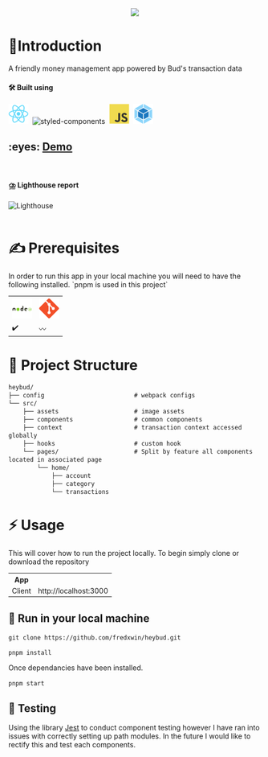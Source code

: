 <div id="header" align="center">
   <img src="https://thewealthmosaic.s3.amazonaws.com/media/Logo_Bud_transparant.png" width="300"/> 
</div>
<div id="intro">
   <h1>
      📖Introduction
   </h1>
   <p>
      A friendly money management app powered by Bud's transaction data
   </p>
</div>
<div id="intro">
   <h4>🛠️ Built using</h4>
   <img src="https://github.com/devicons/devicon/blob/master/icons/react/react-original.svg" title="React" alt="React" width="40" height="40"/>&nbsp;
   <img src="https://styled-components.com/logo.png" title="styled-components" alt="styled-components" width="40" height="40"/>&nbsp;
   <img src="https://github.com/devicons/devicon/blob/master/icons/javascript/javascript-original.svg" title="JavaScript" alt="JavaScript" width="40" height="40"/>&nbsp;
   <img src="https://github.com/devicons/devicon/blob/master/icons/webpack/webpack-original.svg" title="NodeJS" alt="Webpack" width="40" height="40"/>&nbsp;
</div>
<div><h2>:eyes: <a href="https://singular-vacherin-65ee87.netlify.app/">Demo</a></h2></div>
<div>
   <br />
   <h4>⛈️ Lighthouse report </h4>
   <img src="https://heybud-app.s3.eu-west-2.amazonaws.com/report.PNG" title="Lighthouse" alt="Lighthouse"/>
</div>

<br />
<div id="prerequisites">
   <h1> ✍️ Prerequisites</h1>
   <p>In order to run this app in your local machine you will need to have the following installed. `pnpm is used in this project`</p>
   <table>
      <tr>
         <th><img src="https://github.com/devicons/devicon/blob/master/icons/nodejs/nodejs-original-wordmark.svg" href="https://nodejs.org/en/" title="NodeJS" alt="NodeJS" width="40" height="40"/></th>
         <th><img href="https://git-scm.com/" src="https://github.com/devicons/devicon/blob/master/icons/git/git-original.svg" title="Git" alt="Git" width="40" height="40"/></th>
      </tr>
      <tr>
         <td>✔️</td>
         <td>〰️</td>
      </tr>
   </table>
</div>
<div id="project">
   <h1> 📂 Project Structure </h1>
</div>

```
heybud/
├── config                         # webpack configs
└── src/
    ├── assets                     # image assets
    ├── components                 # common components
    ├── context                    # transaction context accessed globally
    ├── hooks                      # custom hook
    └── pages/                     # Split by feature all components located in associated page
        └── home/
            ├── account
            ├── category
            └── transactions
```

<div id="Usage">
   <h1>⚡ Usage</h1>
   <p>This will cover how to run the project locally. To begin simply clone or download the repository</p>
   <table>
      <tr>
         <th>App</th>
      </tr>
      <tr>
         <td>Client</td>
         <td>http://localhost:3000</td>
      </tr>
   </table>
   <h2>🔌 Run in your local machine</h2>
</div>

```
git clone https://github.com/fredxwin/heybud.git
```

```
pnpm install
```

<div>
   <p>Once dependancies have been installed.
</div>

```
pnpm start
```

<div>
   <h2> 🧪 Testing</h2>
   <p>Using the library <a href="https://jestjs.io/">Jest</a> to conduct component testing however I have ran into issues with correctly setting up path modules. In the future I would like to rectify this and test each components. </p>
</div>
